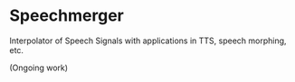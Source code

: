 # Speechmerger
Interpolator of Speech Signals with applications in TTS, speech morphing, etc.

(Ongoing work)
